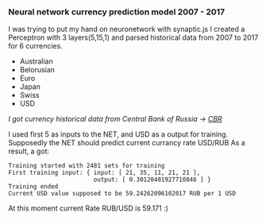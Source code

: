 ### Neural network currency prediction model 2007 - 2017 ###

I was trying to put my hand on neuronetwork with synaptic.js
I created a Perceptron with 3 layers(5,15,1) and parsed historical data from 2007 to 2017 for 6 currencies.

- Australian
- Belorusian
- Euro
- Japan
- Swiss
- USD

*I got currency historical data from Central Bank of Russia -> [CBR](http://www.cbr.ru/currency_base/dynamics.aspx "CBR historical data")*

I used first 5 as inputs to the NET, and USD as a output for training. Supposedly the NET should predict current currancy rate USD/RUB
As a result, a got:

```
Training started with 2481 sets for training
First training input: { input: [ 21, 35, 11, 21, 21 ],
                        output: [ 0.30120481927710846 ] }
Training ended
Current USD value supposed to be 59.24262096102017 RUB per 1 USD

```
At this moment current Rate RUB/USD is 59.171 :)
